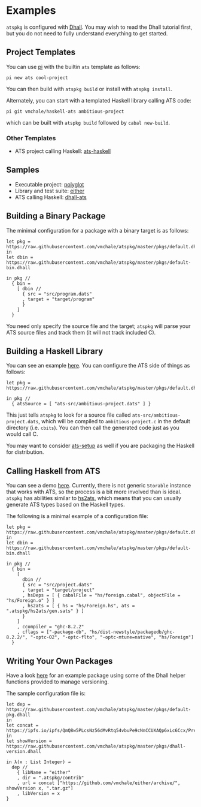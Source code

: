 # Examples

`atspkg` is configured with
[Dhall](https://hackage.haskell.org/package/dhall/docs/Dhall-Tutorial.html). You
may wish to read the Dhall tutorial first, but you do not need to fully
understand everything to get started.

## Project Templates

You can use [pi](https://github.com/vmchale/project-init) with the builtin `ats`
template as follows:

```
pi new ats cool-project
```

You can then build with `atspkg build` or install with `atspkg install`.

Alternately, you can start with a templated Haskell library calling ATS code:

```
pi git vmchale/haskell-ats ambitious-project
```

which can be built with `atspkg build` followed by `cabal new-build`.

### Other Templates

  * ATS project calling Haskell:
    [ats-haskell](https://github.com/vmchale/ats-haskell)

## Samples

  * Executable project: [polyglot](https://github.com/vmchale/polyglot)
  * Library and test suite: [either](http://github.com/vmchale/either)
  * ATS calling Haskell: [dhall-ats](https://github.com/vmchale/dhall-ats)

## Building a Binary Package

The minimal configuration for a package with a binary target is as follows:

```dhall
let pkg = https://raw.githubusercontent.com/vmchale/atspkg/master/pkgs/default.dhall
in
let dbin = https://raw.githubusercontent.com/vmchale/atspkg/master/pkgs/default-bin.dhall

in pkg //
  { bin =
    [ dbin //
      { src = "src/program.dats"
      , target = "target/program"
      }
    ]
  }
```

You need only specify the source file and the target; `atspkg` will parse your
ATS source files and track them (it will not track included C).

## Building a Haskell Library

You can see an example [here](https://github.com/vmchale/fast-arithmetic). You
can configure the ATS side of things as follows:

```
let pkg = https://raw.githubusercontent.com/vmchale/atspkg/master/pkgs/default.dhall

in pkg //
  { atsSource = [ "ats-src/ambitious-project.dats" ] }
```

This just tells `atspkg` to look for a source file called
`ats-src/ambitious-project.dats`, which will be compiled to
`ambitious-project.c` in the default directory (i.e. `cbits`). You can then
call the generated code just as you would call C.

You may want to consider
[ats-setup](http://hackage.haskell.org/package/ats-setup) as well if you are
packaging the Haskell for distribution.

## Calling Haskell from ATS

You can see a demo [here](https://hub.darcs.net/vmchale/ats-storable/browse/dhall-ats).
Currently, there is not generic `Storable` instance that works with ATS, so the
process is a bit more involved than is ideal. `atspkg` has abilities similar to
[hs2ats](http://hackage.haskell.org/package/hs2ats), which means that you can
usually generate ATS types based on the Haskell types.

The following is a minimal example of a configuration file:

```dhall
let pkg = https://raw.githubusercontent.com/vmchale/atspkg/master/pkgs/default.dhall
in
let dbin = https://raw.githubusercontent.com/vmchale/atspkg/master/pkgs/default-bin.dhall

in pkg //
  { bin =
    [
      dbin //
      { src = "src/project.dats"
      , target = "target/project"
      , hsDeps = [ { cabalFile = "hs/foreign.cabal", objectFile = "hs/Foreign.o" } ]
      , hs2ats = [ { hs = "hs/Foreign.hs", ats = ".atspkg/hs2ats/gen.sats" } ]
      }
    ]
    , ccompiler = "ghc-8.2.2"
    , cflags = ["-package-db", "hs/dist-newstyle/packagedb/ghc-8.2.2/", "-optc-O2", "-optc-flto", "-optc-mtune=native", "hs/Foreign"]
  }
```

## Writing Your Own Packages

Have a look [here](https://github.com/vmchale/either) for
an example package using some of the Dhall helper functions provided to manage
versioning.

The sample configuration file is:

```dhall
let dep = https://raw.githubusercontent.com/vmchale/atspkg/master/pkgs/default-pkg.dhall
in
let concat = https://ipfs.io/ipfs/QmQ8w5PLcsNz56dMvRtq54vbuPe9cNnCCUXAQp6xLc6Ccx/Prelude/Text/concat
in
let showVersion = https://raw.githubusercontent.com/vmchale/atspkg/master/pkgs/dhall-version.dhall

in λ(x : List Integer) → 
  dep //
    { libName = "either"
    , dir = ".atspkg/contrib"
    , url = concat ["https://github.com/vmchale/either/archive/", showVersion x, ".tar.gz"]
    , libVersion = x
}
```
